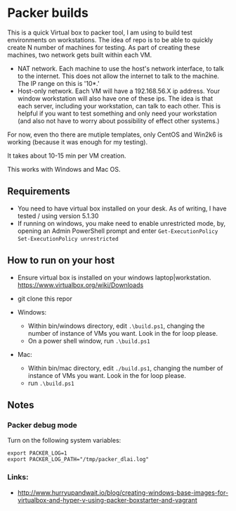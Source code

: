 # Packer builds
This is a quick Virtual box to packer tool, I am using to build test environments on workstations.   The idea of repo is to be able to quickly create N number of machines for testing.  As part of creating these machines, two network gets built within each VM.

* NAT network.  Each machine to use the host's network interface, to talk to the internet.  This does not allow the internet to talk to the machine.  The IP range on this is '10\*.'
* Host-only network.  Each VM will have a 192.168.56.X ip address.  Your window workstation will also have one of these ips.  The idea is that each server, including your workstation, can talk to each other.  This is helpful if you want to test something and only need your workstation (and also not have to worry about possibility of effect other systems.)

For now, even tho there are mutiple templates, only CentOS and Win2k6 is working (because it was enough for my testing).

It takes about 10-15 min per VM creation.

This works with Windows and Mac OS.

## Requirements
* You need to have virtual box installed on your desk. As of writing, I have tested / using version 5.1.30
* If running on windows, you make need to enable unrestricted mode, by, opening an Admin PowerShell prompt and enter
    `Get-ExecutionPolicy`
    `Set-ExecutionPolicy unrestricted`

## How to run on your host
* Ensure virtual box is installed on your windows laptop|workstation.  https://www.virtualbox.org/wiki/Downloads
* git clone this repor

* Windows:
   * Within bin/windows directory, edit `.\build.ps1`, changing the number of instance of VMs you want.  Look in the for loop please.
   * On a power shell window, run `.\build.ps1`
* Mac:
   * Within bin/mac directory, edit `./build.ps1`, changing the number of instance of VMs you want.  Look in the for loop please.
   * run `.\build.ps1`

## Notes
### Packer debug mode
Turn on the following system variables:

```
export PACKER_LOG=1
export PACKER_LOG_PATH="/tmp/packer_dlai.log"
```

### Links:

* http://www.hurryupandwait.io/blog/creating-windows-base-images-for-virtualbox-and-hyper-v-using-packer-boxstarter-and-vagrant